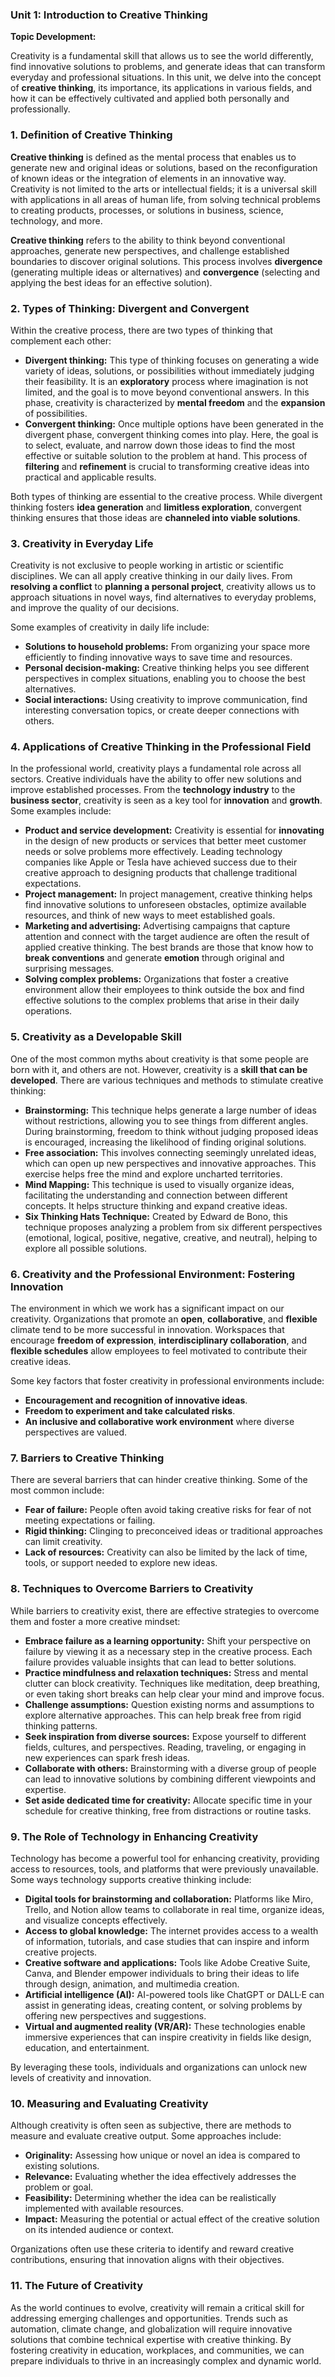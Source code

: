 ### **Unit 1: Introduction to Creative Thinking**

**Topic Development:**

Creativity is a fundamental skill that allows us to see the world differently, find innovative solutions to problems, and generate ideas that can transform everyday and professional situations. In this unit, we delve into the concept of **creative thinking**, its importance, its applications in various fields, and how it can be effectively cultivated and applied both personally and professionally.

### **1. Definition of Creative Thinking**

**Creative thinking** is defined as the mental process that enables us to generate new and original ideas or solutions, based on the reconfiguration of known ideas or the integration of elements in an innovative way. Creativity is not limited to the arts or intellectual fields; it is a universal skill with applications in all areas of human life, from solving technical problems to creating products, processes, or solutions in business, science, technology, and more.

**Creative thinking** refers to the ability to think beyond conventional approaches, generate new perspectives, and challenge established boundaries to discover original solutions. This process involves **divergence** (generating multiple ideas or alternatives) and **convergence** (selecting and applying the best ideas for an effective solution).

### **2. Types of Thinking: Divergent and Convergent**

Within the creative process, there are two types of thinking that complement each other:

- **Divergent thinking:** This type of thinking focuses on generating a wide variety of ideas, solutions, or possibilities without immediately judging their feasibility. It is an **exploratory** process where imagination is not limited, and the goal is to move beyond conventional answers. In this phase, creativity is characterized by **mental freedom** and the **expansion** of possibilities.
- **Convergent thinking:** Once multiple options have been generated in the divergent phase, convergent thinking comes into play. Here, the goal is to select, evaluate, and narrow down those ideas to find the most effective or suitable solution to the problem at hand. This process of **filtering** and **refinement** is crucial to transforming creative ideas into practical and applicable results.

Both types of thinking are essential to the creative process. While divergent thinking fosters **idea generation** and **limitless exploration**, convergent thinking ensures that those ideas are **channeled into viable solutions**.

### **3. Creativity in Everyday Life**

Creativity is not exclusive to people working in artistic or scientific disciplines. We can all apply creative thinking in our daily lives. From **resolving a conflict** to **planning a personal project**, creativity allows us to approach situations in novel ways, find alternatives to everyday problems, and improve the quality of our decisions.

Some examples of creativity in daily life include:

- **Solutions to household problems:** From organizing your space more efficiently to finding innovative ways to save time and resources.
- **Personal decision-making:** Creative thinking helps you see different perspectives in complex situations, enabling you to choose the best alternatives.
- **Social interactions:** Using creativity to improve communication, find interesting conversation topics, or create deeper connections with others.

### **4. Applications of Creative Thinking in the Professional Field**

In the professional world, creativity plays a fundamental role across all sectors. Creative individuals have the ability to offer new solutions and improve established processes. From the **technology industry** to the **business sector**, creativity is seen as a key tool for **innovation** and **growth**. Some examples include:

- **Product and service development:** Creativity is essential for **innovating** in the design of new products or services that better meet customer needs or solve problems more effectively. Leading technology companies like Apple or Tesla have achieved success due to their creative approach to designing products that challenge traditional expectations.
- **Project management:** In project management, creative thinking helps find innovative solutions to unforeseen obstacles, optimize available resources, and think of new ways to meet established goals.
- **Marketing and advertising:** Advertising campaigns that capture attention and connect with the target audience are often the result of applied creative thinking. The best brands are those that know how to **break conventions** and generate **emotion** through original and surprising messages.
- **Solving complex problems:** Organizations that foster a creative environment allow their employees to think outside the box and find effective solutions to the complex problems that arise in their daily operations.

### **5. Creativity as a Developable Skill**

One of the most common myths about creativity is that some people are born with it, and others are not. However, creativity is a **skill that can be developed**. There are various techniques and methods to stimulate creative thinking:

- **Brainstorming:** This technique helps generate a large number of ideas without restrictions, allowing you to see things from different angles. During brainstorming, freedom to think without judging proposed ideas is encouraged, increasing the likelihood of finding original solutions.
- **Free association:** This involves connecting seemingly unrelated ideas, which can open up new perspectives and innovative approaches. This exercise helps free the mind and explore uncharted territories.
- **Mind Mapping:** This technique is used to visually organize ideas, facilitating the understanding and connection between different concepts. It helps structure thinking and expand creative ideas.
- **Six Thinking Hats Technique:** Created by Edward de Bono, this technique proposes analyzing a problem from six different perspectives (emotional, logical, positive, negative, creative, and neutral), helping to explore all possible solutions.

### **6. Creativity and the Professional Environment: Fostering Innovation**

The environment in which we work has a significant impact on our creativity. Organizations that promote an **open**, **collaborative**, and **flexible** climate tend to be more successful in innovation. Workspaces that encourage **freedom of expression**, **interdisciplinary collaboration**, and **flexible schedules** allow employees to feel motivated to contribute their creative ideas.

Some key factors that foster creativity in professional environments include:

- **Encouragement and recognition of innovative ideas**.
- **Freedom to experiment and take calculated risks**.
- **An inclusive and collaborative work environment** where diverse perspectives are valued.

### **7. Barriers to Creative Thinking**

There are several barriers that can hinder creative thinking. Some of the most common include:

- **Fear of failure:** People often avoid taking creative risks for fear of not meeting expectations or failing.
- **Rigid thinking:** Clinging to preconceived ideas or traditional approaches can limit creativity.
- **Lack of resources:** Creativity can also be limited by the lack of time, tools, or support needed to explore new ideas.

### **8. Techniques to Overcome Barriers to Creativity**

While barriers to creativity exist, there are effective strategies to overcome them and foster a more creative mindset:

- **Embrace failure as a learning opportunity:** Shift your perspective on failure by viewing it as a necessary step in the creative process. Each failure provides valuable insights that can lead to better solutions.
- **Practice mindfulness and relaxation techniques:** Stress and mental clutter can block creativity. Techniques like meditation, deep breathing, or even taking short breaks can help clear your mind and improve focus.
- **Challenge assumptions:** Question existing norms and assumptions to explore alternative approaches. This can help break free from rigid thinking patterns.
- **Seek inspiration from diverse sources:** Expose yourself to different fields, cultures, and perspectives. Reading, traveling, or engaging in new experiences can spark fresh ideas.
- **Collaborate with others:** Brainstorming with a diverse group of people can lead to innovative solutions by combining different viewpoints and expertise.
- **Set aside dedicated time for creativity:** Allocate specific time in your schedule for creative thinking, free from distractions or routine tasks.

### **9. The Role of Technology in Enhancing Creativity**

Technology has become a powerful tool for enhancing creativity, providing access to resources, tools, and platforms that were previously unavailable. Some ways technology supports creative thinking include:

- **Digital tools for brainstorming and collaboration:** Platforms like Miro, Trello, and Notion allow teams to collaborate in real time, organize ideas, and visualize concepts effectively.
- **Access to global knowledge:** The internet provides access to a wealth of information, tutorials, and case studies that can inspire and inform creative projects.
- **Creative software and applications:** Tools like Adobe Creative Suite, Canva, and Blender empower individuals to bring their ideas to life through design, animation, and multimedia creation.
- **Artificial intelligence (AI):** AI-powered tools like ChatGPT or DALL·E can assist in generating ideas, creating content, or solving problems by offering new perspectives and suggestions.
- **Virtual and augmented reality (VR/AR):** These technologies enable immersive experiences that can inspire creativity in fields like design, education, and entertainment.

By leveraging these tools, individuals and organizations can unlock new levels of creativity and innovation.

### **10. Measuring and Evaluating Creativity**

Although creativity is often seen as subjective, there are methods to measure and evaluate creative output. Some approaches include:

- **Originality:** Assessing how unique or novel an idea is compared to existing solutions.
- **Relevance:** Evaluating whether the idea effectively addresses the problem or goal.
- **Feasibility:** Determining whether the idea can be realistically implemented with available resources.
- **Impact:** Measuring the potential or actual effect of the creative solution on its intended audience or context.

Organizations often use these criteria to identify and reward creative contributions, ensuring that innovation aligns with their objectives.

### **11. The Future of Creativity**

As the world continues to evolve, creativity will remain a critical skill for addressing emerging challenges and opportunities. Trends such as automation, climate change, and globalization will require innovative solutions that combine technical expertise with creative thinking. By fostering creativity in education, workplaces, and communities, we can prepare individuals to thrive in an increasingly complex and dynamic world.

